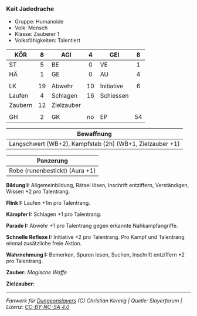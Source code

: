 ### Kait Jadedrache

- Gruppe: Humanoide
- Volk: Mensch
- Klasse: Zauberer 1
- Volksfähigkeiten: Talentiert

| KÖR     |  8  | AGI        |  4  | GEI        |  8  |
| ------- | :-: | ---------- | :-: | ---------- | :-: |
| ST      |  5  | BE         |  0  | VE         |  1  |
| HÄ      |  1  | GE         |  0  | AU         |  4  |
|         |     |            |     |            |     |
| LK      | 19  | Abwehr     | 10  | Initiative |  6  |
| Laufen  |  4  | Schlagen   | 16  | Schiessen  |     |
| Zaubern | 12  | Zielzauber |     |            |     |
|         |     |            |     |            |     |
| GH      |  2  | GK         | no  | EP         | 54  |

|                        Bewaffnung                        |
| :------------------------------------------------------: |
| Langschwert (WB+2), Kampfstab (2h) (WB+1, Zielzauber +1) |

|           Panzerung            |
| :----------------------------: |
| Robe (runenbestickt) (Aura +1) |

**Bildung I:** Allgemeinbildung, Rätsel lösen, Inschrift entziffern, Verständigen, Wissen +2 pro Talentrang.

**Flink I:** Laufen +1m pro Talentrang.

**Kämpfer I:** Schlagen +1 pro Talentrang.

**Parade I:** Abwehr +1 pro Talentrang gegen erkannte Nahkampfangriffe.

**Schnelle Reflexe I:** Initiative +2 pro Talentrang. Pro Kampf und Talentrang einmal zusätzliche freie Aktion.

**Wahrnehmung I:** Bemerken, Spuren lesen, Suchen, Inschrift entziffern +2 pro Talentrang.

**Zauber:** _Magische Waffe_

**Zielzauber:**

---

_Fanwerk für [Dungeonslayers](https://www.dungeonslayers.net/) (C) Christian Kennig | Quelle: Slayerforum | Lizenz: [CC-BY-NC-SA 4.0](https://creativecommons.org/licenses/by-nc-sa/4.0/deed.de)_

